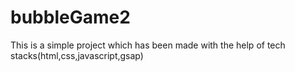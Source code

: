 # bubbleGame2
This is a simple project which has been made with the help of tech stacks(html,css,javascript,gsap)
